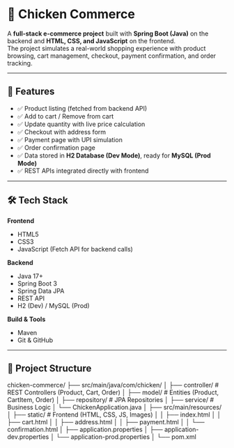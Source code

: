 # 🐔 Chicken Commerce

A **full-stack e-commerce project** built with **Spring Boot (Java)** on the backend and **HTML, CSS, and JavaScript** on the frontend.  
The project simulates a real-world shopping experience with product browsing, cart management, checkout, payment confirmation, and order tracking.

---

## 🚀 Features
- ✅ Product listing (fetched from backend API)
- ✅ Add to cart / Remove from cart
- ✅ Update quantity with live price calculation
- ✅ Checkout with address form
- ✅ Payment page with UPI simulation
- ✅ Order confirmation page
- ✅ Data stored in **H2 Database (Dev Mode)**, ready for **MySQL (Prod Mode)**
- ✅ REST APIs integrated directly with frontend

---

## 🛠️ Tech Stack
**Frontend**
- HTML5
- CSS3
- JavaScript (Fetch API for backend calls)

**Backend**
- Java 17+
- Spring Boot 3
- Spring Data JPA
- REST API
- H2 (Dev) / MySQL (Prod)

**Build & Tools**
- Maven
- Git & GitHub

---

## 📂 Project Structure
chicken-commerce/
├── src/main/java/com/chicken/
│ ├── controller/ # REST Controllers (Product, Cart, Order)
│ ├── model/ # Entities (Product, CartItem, Order)
│ ├── repository/ # JPA Repositories
│ ├── service/ # Business Logic
│ └── ChickenApplication.java
│
├── src/main/resources/
│ ├── static/ # Frontend (HTML, CSS, JS, Images)
│ │ ├── index.html
│ │ ├── cart.html
│ │ ├── address.html
│ │ ├── payment.html
│ │ └── confirmation.html
│ ├── application.properties
│ ├── application-dev.properties
│ └── application-prod.properties
│
└── pom.xml